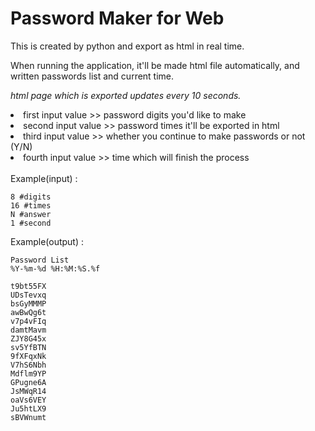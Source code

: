 # Password Maker for Web

This is created by python and export as html in real time.

When running the application, it'll be made html file automatically, and written passwords list and current time. 

<i>html page which is exported updates every 10 seconds.</i>

<li>first input value >> password digits you'd like to make</li>
<li>second input value >> password times it'll be exported in html</li>
<li>third input value >> whether you continue to make passwords or not (Y/N)</li>
<li>fourth input value >> time which will finish the process</li>
<br>
Example(input) :

````
8 #digits
16 #times
N #answer
1 #second
````

Example(output) :

````
Password List
%Y-%m-%d %H:%M:%S.%f

t9bt55FX
UDsTevxq
bsGyMMMP
awBwQg6t
v7p4vFIq
damtMavm
ZJY8G45x
sv5YfBTN
9fXFqxNk
V7hS6Nbh
Mdflm9YP
GPugne6A
JsMWqR14
oaVs6VEY
Ju5htLX9
sBVWnumt
````
